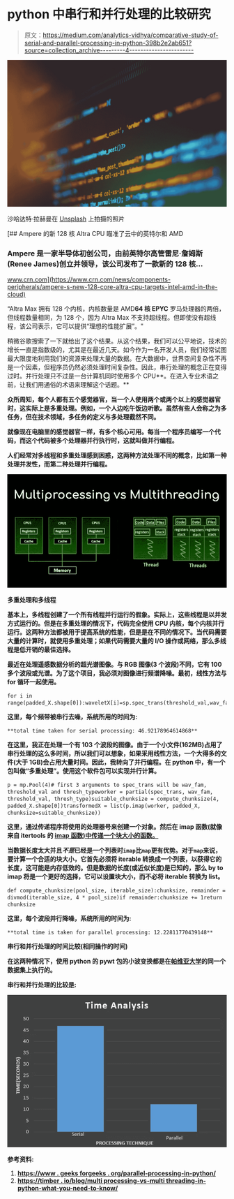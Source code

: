 # python 中串行和并行处理的比较研究

> 原文：<https://medium.com/analytics-vidhya/comparative-study-of-serial-and-parallel-processing-in-python-398b2e2ab651?source=collection_archive---------4----------------------->

![](img/7f5c0cc9eceb7d2eac2c8fd42d9c5592.png)

沙哈达特·拉赫曼在 [Unsplash](https://unsplash.com?utm_source=medium&utm_medium=referral) 上拍摄的照片

[](https://www.crn.com/news/components-peripherals/ampere-s-new-128-core-altra-cpu-targets-intel-amd-in-the-cloud) [## Ampere 的新 128 核 Altra CPU 瞄准了云中的英特尔和 AMD

### Ampere 是一家半导体初创公司，由前英特尔高管雷尼·詹姆斯(Renee James)创立并领导，该公司发布了一款新的 128 核…

www.crn.com](https://www.crn.com/news/components-peripherals/ampere-s-new-128-core-altra-cpu-targets-intel-amd-in-the-cloud) 

“Altra Max 拥有 128 个内核，内核数量是 AMD**64 核 EPYC** 罗马处理器的两倍，但线程数量相同，为 128 个，因为 Altra Max 不支持超线程。但即使没有超线程，该公司表示，它可以提供“理想的性能扩展”。"

稍微谷歌搜索了一下就给出了这个结果。从这个结果，我们可以公平地说，技术的增长一直是指数级的，尤其是在最近几天。如今作为一名开发人员，我们经常试图最大限度地利用我们的资源来处理大量的数据。在大数据中，世界空间复杂性不再是一个因素，但程序员仍然必须处理时间复杂性。因此，串行处理的概念正在变得过时。并行处理只不过是一台计算机同时使用多个 CPU**。在进入专业术语之前，让我们用通俗的术语来理解这个话题。**

**众所周知，每个人都有五个感觉器官，当一个人使用两个或两个以上的感觉器官时，这实际上是多重处理。例如，一个人边吃午饭边听歌。虽然有些人会称之为多任务，但在技术领域，多任务的定义与多处理截然不同。**

**就像现在电脑里的感觉器官一样，有多个核心可用。每当一个程序员编写一个代码，而这个代码被多个处理器并行执行时，这就叫做并行编程。**

**人们经常对多线程和多重处理感到困惑，这两种方法处理不同的概念，比如第一种处理并发性，而第二种处理并行编程。**

**![](img/b99300750f0aaa4c5093ab276a0a581c.png)**

**多重处理和多线程**

**基本上，多线程创建了一个所有线程并行运行的假象。实际上，这些线程是以并发方式运行的。但是在多重处理的情况下，代码完全使用 CPU 内核，每个内核并行运行。这两种方法都被用于提高系统的性能，但是是在不同的情况下。当代码需要大量的计算时，就使用多重处理；如果代码需要大量的 I/O 操作或网络，那么多线程是低开销的最佳选择。**

**最近在处理遥感数据分析的超光谱图像。与 RGB 图像(3 个波段)不同，它有 100 多个波段或光谱。为了这个项目，我必须对图像进行频谱降噪。最初，线性方法与 for 循环一起使用。**

```
for i in range(padded_X.shape[0]):waveletX[i]=sp.spec_trans(threshold_val,wav_fam,thresh_type,padded_X[i])
```

**这里，每个频带被串行去噪，系统所用的时间为:**

```
**total time taken for serial processing: 46.92178964614868**
```

**在这里，我正在处理一个有 103 个波段的图像。由于一个小文件(162MB)占用了串行处理的这么多时间，所以我们可以想象，如果采用线性方法，一个大得多的文件(大于 1GB)会占用大量时间。因此，我转向了并行编程。在 python 中，有一个包叫做“多重处理”。使用这个软件包可以实现并行计算。**

```
p = mp.Pool(4)# first 3 arguments to spec_trans will be wav_fam, threshold_val and thresh_typeworker = partial(spec_trans, wav_fam, threshold_val, thresh_type)suitable_chunksize = compute_chunksize(4, padded_X.shape[0])transformedX = list(p.imap(worker, padded_X, chunksize=suitable_chunksize))
```

**这里，通过传递程序将使用的处理器号来创建一个对象。然后在 imap 函数(就像来自 itertools 的 [imap 函数)中传递一个块大小的函数。](https://docs.python.org/3/library/itertools.html)**

**当数据长度太大并且*不是*已经是一个列表时`imap`比`map`更有优势。对于`map`来说，要计算一个合适的块大小，它首先必须将 iterable 转换成一个列表，以获得它的长度，这可能是内存低效的。但是数据的长度(或近似长度)是已知的，那么 by to imap 将是一个更好的选择，它可以设置块大小，而不必将 iterable 转换为 list。**

```
def compute_chunksize(pool_size, iterable_size):chunksize, remainder = divmod(iterable_size, 4 * pool_size)if remainder:chunksize += 1return chunksize
```

**这里，每个波段并行降噪，系统所用的时间为:**

```
**total time is taken for parallel processing: 12.22811770439148**
```

**串行和并行处理的时间比较(相同操作的时间)**

**在这两种情况下，使用 python 的 pywt 包的小波变换都是在[帕维亚大学](http://www.ehu.eus/ccwintco/index.php?title=Hyperspectral_Remote_Sensing_Scenes)的同一个数据集上执行的。**

****串行和并行处理的比较是:****

**![](img/259358a7f01e10d82894ac3a50a86422.png)**

**参考资料:**

1.  **[https://www . geeks forgeeks . org/parallel-processing-in-python/](https://www.geeksforgeeks.org/parallel-processing-in-python/)**
2.  **[https://timber . io/blog/multi processing-vs-multi threading-in-python-what-you-need-to-know/](https://timber.io/blog/multiprocessing-vs-multithreading-in-python-what-you-need-to-know/)**